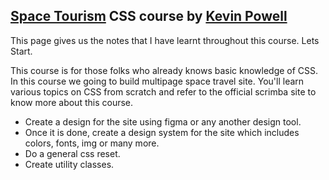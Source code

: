 ## [Space Tourism](https://scrimba.com/learn/spacetravel/) CSS course by [Kevin Powell](https://www.youtube.com/kepowob/featured)

This page gives us the notes that I have learnt throughout this course. Lets Start.

This course is for those folks who already knows basic knowledge of CSS. In this course we going to build multipage space travel site. You'll learn various topics on CSS from scratch and refer to the official scrimba site to know more about this course.

- Create a design for the site using figma or any another design tool.
- Once it is done, create a design system for the site which includes colors, fonts, img or many more.
- Do a general css reset.
- Create utility classes.
